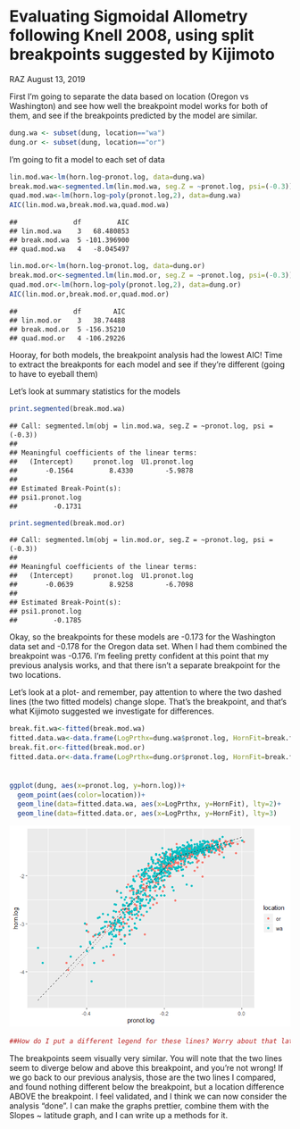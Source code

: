 Evaluating Sigmoidal Allometry following Knell 2008, using split
breakpoints suggested by Kijimoto
================
RAZ
August 13, 2019

First I’m going to separate the data based on location (Oregon vs
Washington) and see how well the breakpoint model works for both of
them, and see if the breakpoints predicted by the model are similar.

``` r
dung.wa <- subset(dung, location=="wa")
dung.or <- subset(dung, location=="or")
```

I’m going to fit a model to each set of data

``` r
lin.mod.wa<-lm(horn.log~pronot.log, data=dung.wa)
break.mod.wa<-segmented.lm(lin.mod.wa, seg.Z = ~pronot.log, psi=(-0.3))
quad.mod.wa<-lm(horn.log~poly(pronot.log,2), data=dung.wa)
AIC(lin.mod.wa,break.mod.wa,quad.mod.wa)
```

    ##              df         AIC
    ## lin.mod.wa    3   68.480853
    ## break.mod.wa  5 -101.396900
    ## quad.mod.wa   4   -8.045497

``` r
lin.mod.or<-lm(horn.log~pronot.log, data=dung.or)
break.mod.or<-segmented.lm(lin.mod.or, seg.Z = ~pronot.log, psi=(-0.3))
quad.mod.or<-lm(horn.log~poly(pronot.log,2), data=dung.or)
AIC(lin.mod.or,break.mod.or,quad.mod.or)
```

    ##              df        AIC
    ## lin.mod.or    3   38.74488
    ## break.mod.or  5 -156.35210
    ## quad.mod.or   4 -106.29226

Hooray, for both models, the breakpoint analysis had the lowest AIC\!
Time to extract the breakponts for each model and see if they’re
different (going to have to eyeball them)

Let’s look at summary statistics for the
    models

``` r
print.segmented(break.mod.wa)
```

    ## Call: segmented.lm(obj = lin.mod.wa, seg.Z = ~pronot.log, psi = (-0.3))
    ## 
    ## Meaningful coefficients of the linear terms:
    ##   (Intercept)     pronot.log  U1.pronot.log  
    ##       -0.1564         8.4330        -5.9878  
    ## 
    ## Estimated Break-Point(s):
    ## psi1.pronot.log  
    ##         -0.1731

``` r
print.segmented(break.mod.or)
```

    ## Call: segmented.lm(obj = lin.mod.or, seg.Z = ~pronot.log, psi = (-0.3))
    ## 
    ## Meaningful coefficients of the linear terms:
    ##   (Intercept)     pronot.log  U1.pronot.log  
    ##       -0.0639         8.9258        -6.7098  
    ## 
    ## Estimated Break-Point(s):
    ## psi1.pronot.log  
    ##         -0.1785

Okay, so the breakpoints for these models are -0.173 for the Washington
data set and -0.178 for the Oregon data set. When I had them combined
the breakpoint was -0.176. I’m feeling pretty confident at this point
that my previous analysis works, and that there isn’t a separate
breakpoint for the two locations.

Let’s look at a plot- and remember, pay attention to where the two
dashed lines (the two fitted models) change slope. That’s the
breakpoint, and that’s what Kijimoto suggested we investigate for
differences.

``` r
break.fit.wa<-fitted(break.mod.wa)
fitted.data.wa<-data.frame(LogPrthx=dung.wa$pronot.log, HornFit=break.fit.wa)
break.fit.or<-fitted(break.mod.or)
fitted.data.or<-data.frame(LogPrthx=dung.or$pronot.log, HornFit=break.fit.or)


ggplot(dung, aes(x=pronot.log, y=horn.log))+
  geom_point(aes(color=location))+
  geom_line(data=fitted.data.wa, aes(x=LogPrthx, y=HornFit), lty=2)+
  geom_line(data=fitted.data.or, aes(x=LogPrthx, y=HornFit), lty=3)
```

![](split_breakpoint_analysis_8_13_2019_files/figure-gfm/unnamed-chunk-5-1.png)<!-- -->

``` r
##How do I put a different legend for these lines? Worry about that later
```

The breakpoints seem visually very similar. You will note that the two
lines seem to diverge below and above this breakpoint, and you’re not
wrong\! If we go back to our previous analysis, those are the two lines
I compared, and found nothing different below the breakpoint, but a
location difference ABOVE the breakpoint. I feel validated, and I think
we can now consider the analysis “done”. I can make the graphs prettier,
combine them with the Slopes \~ latitude graph, and I can write up a
methods for it.
